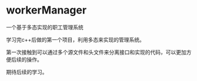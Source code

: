 # workerManager
一个基于多态实现的职工管理系统

学习完c++后做的第一个项目，利用多态来实现的管理系统。

第一次接触到可以通过多个源文件和头文件来分离接口和实现的代码，可以更加方便后续的操作。

期待后续的学习。
